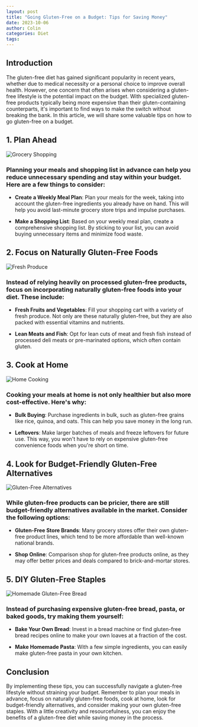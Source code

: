 ```yaml
---
layout: post
title: "Going Gluten-Free on a Budget: Tips for Saving Money"
date: 2023-10-06
author: Colin
categories: Diet
tags: 
---
```


## Introduction
The gluten-free diet has gained significant popularity in recent years, whether due to medical necessity or a personal choice to improve overall health. However, one concern that often arises when considering a gluten-free lifestyle is the potential impact on the budget. With specialized gluten-free products typically being more expensive than their gluten-containing counterparts, it's important to find ways to make the switch without breaking the bank. In this article, we will share some valuable tips on how to go gluten-free on a budget.

## 1. Plan Ahead
![Grocery Shopping](https://source.unsplash.com/1600x900/?grocery-shopping)

### Planning your meals and shopping list in advance can help you reduce unnecessary spending and stay within your budget. Here are a few things to consider:

- **Create a Weekly Meal Plan**: Plan your meals for the week, taking into account the gluten-free ingredients you already have on hand. This will help you avoid last-minute grocery store trips and impulse purchases.

- **Make a Shopping List**: Based on your weekly meal plan, create a comprehensive shopping list. By sticking to your list, you can avoid buying unnecessary items and minimize food waste.

## 2. Focus on Naturally Gluten-Free Foods
![Fresh Produce](https://source.unsplash.com/1600x900/?fresh-produce)

### Instead of relying heavily on processed gluten-free products, focus on incorporating naturally gluten-free foods into your diet. These include:

- **Fresh Fruits and Vegetables**: Fill your shopping cart with a variety of fresh produce. Not only are these naturally gluten-free, but they are also packed with essential vitamins and nutrients.

- **Lean Meats and Fish**: Opt for lean cuts of meat and fresh fish instead of processed deli meats or pre-marinated options, which often contain gluten.

## 3. Cook at Home
![Home Cooking](https://source.unsplash.com/1600x900/?home-cooking)

### Cooking your meals at home is not only healthier but also more cost-effective. Here's why:

- **Bulk Buying**: Purchase ingredients in bulk, such as gluten-free grains like rice, quinoa, and oats. This can help you save money in the long run.

- **Leftovers**: Make larger batches of meals and freeze leftovers for future use. This way, you won't have to rely on expensive gluten-free convenience foods when you're short on time.

## 4. Look for Budget-Friendly Gluten-Free Alternatives
![Gluten-Free Alternatives](https://source.unsplash.com/1600x900/?gluten-free-alternatives)

### While gluten-free products can be pricier, there are still budget-friendly alternatives available in the market. Consider the following options:

- **Gluten-Free Store Brands**: Many grocery stores offer their own gluten-free product lines, which tend to be more affordable than well-known national brands.

- **Shop Online**: Comparison shop for gluten-free products online, as they may offer better prices and deals compared to brick-and-mortar stores.

## 5. DIY Gluten-Free Staples
![Homemade Gluten-Free Bread](https://source.unsplash.com/1600x900/?gluten-free-bread)

### Instead of purchasing expensive gluten-free bread, pasta, or baked goods, try making them yourself:

- **Bake Your Own Bread**: Invest in a bread machine or find gluten-free bread recipes online to make your own loaves at a fraction of the cost.

- **Make Homemade Pasta**: With a few simple ingredients, you can easily make gluten-free pasta in your own kitchen.

## Conclusion
By implementing these tips, you can successfully navigate a gluten-free lifestyle without straining your budget. Remember to plan your meals in advance, focus on naturally gluten-free foods, cook at home, look for budget-friendly alternatives, and consider making your own gluten-free staples. With a little creativity and resourcefulness, you can enjoy the benefits of a gluten-free diet while saving money in the process.